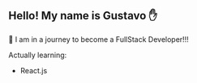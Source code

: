 ## Hello! My name is Gustavo ✋

🎯 I am in a journey to become a FullStack Developer!!!

Actually learning:
- React.js
